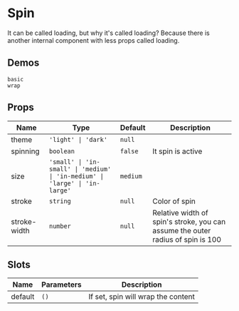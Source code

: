 # Spin
It can be called loading, but why it's called loading? Because there is another internal component with less props called loading.
## Demos
```demo
basic
wrap
```
## Props
|Name|Type|Default|Description|
|-|-|-|-|
|theme|`'light' \| 'dark'`|`null`||
|spinning|`boolean`|`false`|It spin is active|
|size|`'small' \| 'in-small' \| 'medium' \| 'in-medium' \| 'large' \| 'in-large'`|`medium`||
|stroke|`string`|`null`|Color of spin|
|stroke-width|`number`|`null`|Relative width of spin's stroke, you can assume the outer radius of spin is 100|

## Slots
|Name|Parameters|Description|
|-|-|-|
|default|`()`|If set, spin will wrap the content|